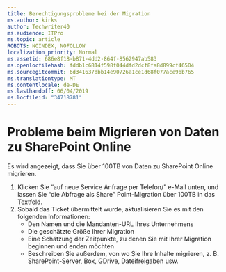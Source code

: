```yaml
---
title: Berechtigungsprobleme bei der Migration
ms.author: kirks
author: Techwriter40
ms.audience: ITPro
ms.topic: article
ROBOTS: NOINDEX, NOFOLLOW
localization_priority: Normal
ms.assetid: 686e8f18-b871-4dd2-864f-8562947ab583
ms.openlocfilehash: fddb1c6814f598f044dfd2dcf8fa8d899cf46504
ms.sourcegitcommit: 6d341637dbb14e90726a1ce1d68f077ace9bb765
ms.translationtype: MT
ms.contentlocale: de-DE
ms.lasthandoff: 06/04/2019
ms.locfileid: "34718781"
---
```

# <a name="issues-while-migrating-data-to-sharepoint-online"></a>Probleme beim Migrieren von Daten zu SharePoint Online

<p>Es wird angezeigt, dass Sie über 100TB von Daten zu SharePoint Online migrieren.</p> <ol> <li>Klicken Sie &ldquo;auf neue Service Anfrage per Telefon/&rdquo; e-Mail unten, und lassen Sie &ldquo;die Abfrage als Share&rdquo; Point-Migration über 100TB in das Textfeld.</li> <li>Sobald das Ticket übermittelt wurde, aktualisieren Sie es mit den folgenden Informationen: <ul> <li>Den Namen und die Mandanten-URL Ihres Unternehmens</li> <li>Die geschätzte Größe Ihrer Migration</li> <li>Eine Schätzung der Zeitpunkte, zu denen Sie mit Ihrer Migration beginnen und enden möchten</li> <li>Beschreiben Sie außerdem, von wo Sie Ihre Inhalte migrieren, z. B. SharePoint-Server, Box, GDrive, Dateifreigaben usw.</li> </ul> </li> </ol>


  

